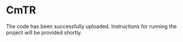 # CmTR
The code has been successfully uploaded. Instructions for running the project will be provided shortly.
